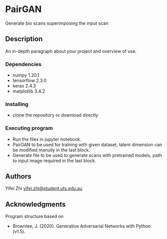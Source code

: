 # PairGAN
Generate bio scans superimposing the input scan

## Description

An in-depth paragraph about your project and overview of use.


### Dependencies

* numpy 1.20.1
* tensorflow 2.3.0
* keras 2.4.3
* matplotlib 3.4.2

### Installing

* clone the repository or download directly

### Executing program

* Run the files in jupyter notebook.
* PairGAN to be used for training with given dataset, latent dimension can be modified manully in the last block.
* Generate file to be used to generate scans with pretrained models, path to input image required in the last block.

## Authors

Yifei Zhi
yifei.zhi@student.uts.edu.au

## Acknowledgments

Program structure based on 
* Brownlee, J. (2020). Generative Adversarial Networks with Python (v1.5).
